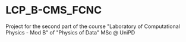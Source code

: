 # LCP_B-CMS_FCNC

Project for the second part of the course "Laboratory of Computational Physics - Mod B" of "Physics of Data" MSc @ UniPD






